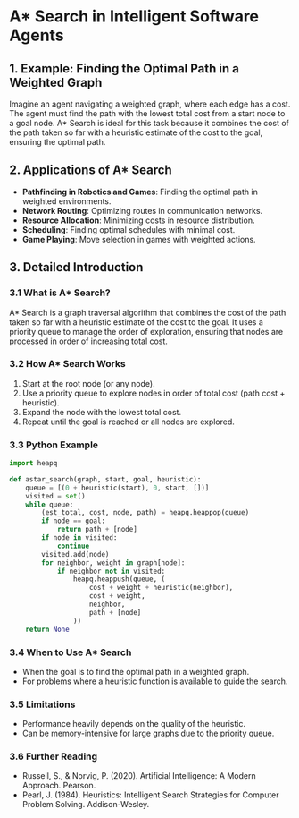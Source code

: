 # A* Search in Intelligent Software Agents

## 1. Example: Finding the Optimal Path in a Weighted Graph

Imagine an agent navigating a weighted graph, where each edge has a cost. The agent must find the path with the lowest total cost from a start node to a goal node. A* Search is ideal for this task because it combines the cost of the path taken so far with a heuristic estimate of the cost to the goal, ensuring the optimal path.

## 2. Applications of A* Search

- **Pathfinding in Robotics and Games**: Finding the optimal path in weighted environments.
- **Network Routing**: Optimizing routes in communication networks.
- **Resource Allocation**: Minimizing costs in resource distribution.
- **Scheduling**: Finding optimal schedules with minimal cost.
- **Game Playing**: Move selection in games with weighted actions.

## 3. Detailed Introduction

### 3.1 What is A* Search?

A* Search is a graph traversal algorithm that combines the cost of the path taken so far with a heuristic estimate of the cost to the goal. It uses a priority queue to manage the order of exploration, ensuring that nodes are processed in order of increasing total cost.

### 3.2 How A* Search Works

1. Start at the root node (or any node).
2. Use a priority queue to explore nodes in order of total cost (path cost + heuristic).
3. Expand the node with the lowest total cost.
4. Repeat until the goal is reached or all nodes are explored.

### 3.3 Python Example

```python
import heapq

def astar_search(graph, start, goal, heuristic):
    queue = [(0 + heuristic(start), 0, start, [])]
    visited = set()
    while queue:
        (est_total, cost, node, path) = heapq.heappop(queue)
        if node == goal:
            return path + [node]
        if node in visited:
            continue
        visited.add(node)
        for neighbor, weight in graph[node]:
            if neighbor not in visited:
                heapq.heappush(queue, (
                    cost + weight + heuristic(neighbor),
                    cost + weight,
                    neighbor,
                    path + [node]
                ))
    return None
```

### 3.4 When to Use A* Search

- When the goal is to find the optimal path in a weighted graph.
- For problems where a heuristic function is available to guide the search.

### 3.5 Limitations

- Performance heavily depends on the quality of the heuristic.
- Can be memory-intensive for large graphs due to the priority queue.

### 3.6 Further Reading

- Russell, S., & Norvig, P. (2020). Artificial Intelligence: A Modern Approach. Pearson.
- Pearl, J. (1984). Heuristics: Intelligent Search Strategies for Computer Problem Solving. Addison-Wesley. 